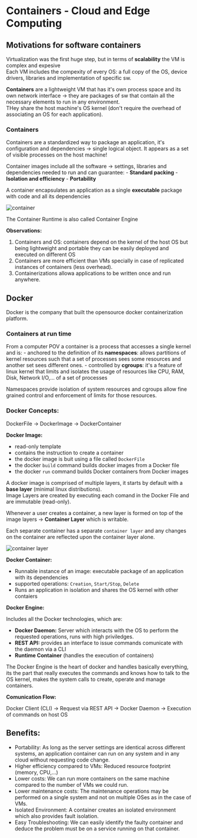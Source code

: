 # Containers - Cloud and Edge Computing

## Motivations for software containers

Virtualization was the first huge step, but in terms of **scalability** the VM is complex and expesive  
Each VM includes the compexity of every OS: a full copy of the OS, device drivers, libraries and implementation of specific sw.  

**Containers** are a lightweight VM that has it's own process space and its own network interface $\rightarrow$ they are packages of sw that contain all the necessary elements to run in any environment.  
THey share the host machine's OS kernel (don't require the overhead of associating an OS for each application).  


### Containers

Containers are a standardized way to package an application, it's configuration and dependencies $\rightarrow$ single logical object. 
It appears as a set of visible processes on the host machine!

Container images include all the software $\rightarrow$ settings, libraries and dependencies needed to run and can guarantee: 
    - **Standard packing** 
    - **Isolation and efficiency** 
    - **Portability**

A container encapsulates an application as a single **executable** package with code and all its dependencies  

![container](../images/container.png)

The Container Runtime is also called Container Engine

**Observations:**
1. Containers and OS: containers depend on the kernel of the host OS but being lightweight and portable they can be easily deployed and executed on different OS
2. Containers are more efficient than VMs specially in case of replicated instances of containers (less overhead).  
3. Containerizations allowa applications to be written once and run anywhere.   



## Docker

Docker is the company that built the opensource docker containerization platform.  


### Containers at run time 

From a computer POV a container is a process that accesses a single kernel and is: 
    - anchored to the definition of its **namespaces**: allows partitions of kernel resources such that a set of processes sees some resources and another set sees different ones.
    - controlled by **cgroups**: it's a feature of linux kernel that limits and isolates the usage of resources like CPU, RAM, Disk, Network I/O,... of a set of processes 

Namespaces provide isolation of system resources and cgroups allow fine grained control and enforcement of limits for those resources.  


### Docker Concepts: 


DockerFile $\rightarrow$ DockerImage $\rightarrow$ DockerContainer

**Docker Image:**
- read-only template 
- contains the instruction to create a container 
- the docker image is buit using a file called `DockerFile`
- the docker `build` command builds docker images from a Docker file
- the docker `run` command builds Docker containers from Docker images 

A docker image is comprised of multiple layers, it starts by default with a **base layer** (minimal linux distributions).  
Image Layers are created by executing each comand in the Docker File and are immutable (read-only).  

Whenever a user creates a container, a new layer is formed on top of the image layers $\rightarrow$ **Container Layer** which is writable.  

Each separate container has a separate `container layer` and any changes on the container are reflected upon the container layer alone.  

![container layer](../images/container_layer.png)


**Docker Container:**
- Runnable instance of an image: executable package of an application with its dependencies 
- supported operations: `Creation`, `Start/Stop`, `Delete`
- Runs an application in isolation and shares the OS kernel with other contaiers 


**Docker Engine:**

Includes all the Docker technologies, which are:  

- **Docker Daemon:** Server which interacts with the OS to perform the requested operations, runs with high priviledges.
- **REST API:** provides an interface to issue commands comunicate with the daemon via a CLI
- **Runtime Container** (handles the execution of containers)

The Docker Engine is the heart of docker and handles basically everything, its the part that really executes the commands and knows how to talk to the OS kernel, makes the system calls to create, operate and manage containers.  

**Comunication Flow:**

Docker Client (CLI) $\rightarrow$ Request via REST API $\rightarrow$ Docker Daemon $\rightarrow$ Execution of commands on host OS



## Benefits: 
- Portability: As long as the server settings are identical across different systems, an application container can run on any system and in any cloud without requesting code change.  
- Higher efficiency compared to VMs: Reduced resource footprint (memory, CPU,...)
- Lower costs: We can run more containers on the same machine compared to the number of VMs we could run.  
- Lower maintenance costs: The maintenance operations may be performed on a single system and not on multiple OSes as in the case of VMs.
- Isolated Environment: A container creates an isolated environment which also provides fault isolation. 
- Easy Troubleshooting: We can easily identify the faulty container and deduce the problem must be on a service running on that container.

